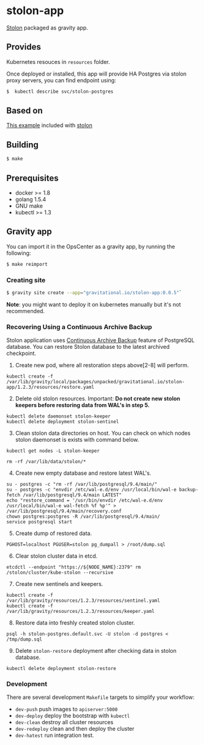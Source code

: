 # stolon-app

[Stolon](https://github.com/sorintlab/stolon) packaged as gravity app.

## Provides

Kubernetes resouces in `resources` folder.

Once deployed or installed, this app will provide HA Postgres via stolon proxy servers, you can find endpoint using:

 ```sh
$  kubectl describe svc/stolon-postgres
 ```

## Based on

[This example](https://github.com/sorintlab/stolon/tree/master/examples/kubernetes) included with [stolon](https://github.com/sorintlab/stolon)


## Building

```sh
$ make
```

## Prerequisites

* docker >=  1.8
* golang 1.5.4
* GNU make
* kubectl >= 1.3

## Gravity app

You can import it in the OpsCenter as a gravity app, by running the following:

```sh
$ make reimport
```

### Creating site

```sh
$ gravity site create --app="gravitational.io/stolon-app:0.0.5"`
```

**Note**: you might want to deploy it on kubernetes manually but it's not recommended.


### Recovering Using a Continuous Archive Backup
Stolon application uses [Continuous Archive Backup](https://www.postgresql.org/docs/9.4/static/continuous-archiving.html) feature of PostgreSQL database.
You can restore Stolon database to the latest archived checkpoint.
1. Create new pod, where all restoration steps above[2-8] will perform.

``` shell
kubectl create -f /var/lib/gravity/local/packages/unpacked/gravitational.io/stolon-app/1.2.3/resources/restore.yaml
```
2. Delete old stolon resources. Important: **Do not create new stolon keepers before restoring data from WAL's in step 5.**

``` shell
kubectl delete daemonset stolon-keeper
kubectl delete deployment stolon-sentinel
```
3. Clean stolon data directories on host. You can check on which nodes stolon daemonset is exists with command below.

``` shell
kubectl get nodes -L stolon-keeper

rm -rf /var/lib/data/stolon/*
```
4. Create new empty database and restore latest WAL's.

``` shell
su - postgres -c "rm -rf /var/lib/postgresql/9.4/main/"
su - postgres -c "envdir /etc/wal-e.d/env /usr/local/bin/wal-e backup-fetch /var/lib/postgresql/9.4/main LATEST"
echo "restore_command = '/usr/bin/envdir /etc/wal-e.d/env /usr/local/bin/wal-e wal-fetch %f %p'" > /var/lib/postgresql/9.4/main/recovery.conf
chown postgres:postgres -R /var/lib/postgresql/9.4/main/
service postgresql start
```
5. Create dump of restored data.

``` shell
PGHOST=localhost PGUSER=stolon pg_dumpall > /root/dump.sql
```
6. Clear stolon cluster data in etcd.

``` shell
etcdctl --endpoint "https://${NODE_NAME}:2379" rm /stolon/cluster/kube-stolon --recursive
```
7. Create new sentinels and keepers.

``` shell
kubectl create -f /var/lib/gravity/resources/1.2.3/resources/sentinel.yaml
kubectl create -f /var/lib/gravity/resources/1.2.3/resources/keeper.yaml
```
8. Restore data into freshly created stolon cluster.

``` shell
psql -h stolon-postgres.default.svc -U stolon -d postgres < /tmp/dump.sql
```
9. Delete `stolon-restore` deployment after checking data in stolon database.

``` shell
kubectl delete deployment stolon-restore
```

### Development

There are several development `Makefile` targets to simplify your workflow:

 * `dev-push` push images to `apiserver:5000`
 * `dev-deploy` deploy the bootstrap with `kubectl`
 * `dev-clean` destroy all cluster resources
 * `dev-redeploy` clean and then deploy the cluster
 * `dev-hatest` run integration test.
